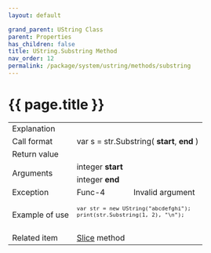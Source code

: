 ```yaml
---
layout: default

grand_parent: UString Class
parent: Properties
has_children: false
title: UString.Substring Method
nav_order: 12
permalink: /package/system/ustring/methods/substring
---
```

# {{ page.title }}

<table>
  <tr>
    <td>Explanation</td>
    <td colspan="2"></td>
  </tr>
  <tr>
    <td>Call format</td>
    <td colspan="2">var s = str.Substring( <b>start</b>, <b>end</b> )</td>
  </tr>
  <tr>
    <td>Return value</td>
    <td colspan="2"></td>
  </tr>  
  <tr>
    <td rowspan="2">Arguments</td>
    <td>integer <b>start</b></td>
    <td></td>
  </tr>
  <tr>
    <td>integer <b>end</b></td>
    <td></td>
  </tr>
  <tr>
    <td>Exception</td>
    <td>Func-4</td>
    <td>Invalid argument</td>
  </tr>
  <tr>
    <td>Example of use</td>
    <td colspan="2"><code><pre>
var str = new UString("abcdefghi");
print(str.Substring(1, 2), "\n");
    </pre></code></td>
  </tr>
  <tr>
    <td>Related item</td>
    <td colspan="2"><a href="/package/system/ustring/methods/slice">Slice</a> method</td>
  </tr>
</table>